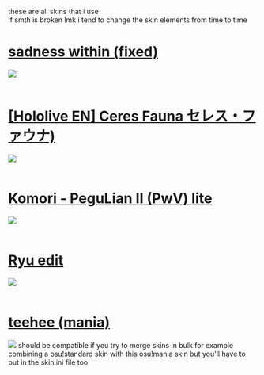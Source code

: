 these are all skins that i use <br>
if smth is broken lmk
i tend to change the skin elements from time to time
<br>
# [sadness within (fixed)](https://infitrail.s-ul.eu/1se766S7)
![](https://github.com/InfiTrail/skins/assets/137624518/17215dc4-b316-4dfe-a734-1d79b254f7b9)
<br>
<br>
# [[Hololive EN] Ceres Fauna セレス・ファウナ)](https://infitrail.s-ul.eu/sXzZwNIK)
![](https://github.com/InfiTrail/skins/assets/137624518/d92984cb-5186-4e0f-bd49-86490a2abd4d)
<br>
<br>
# [Komori - PeguLian II (PwV) lite](https://infitrail.s-ul.eu/uy4DyoNl)
![](https://github.com/InfiTrail/skins/assets/137624518/b79a50f2-ecfe-4a2b-9303-cd1ce18d5977)
<br>
<br>
# [Ryu edit](https://infitrail.s-ul.eu/HBxO6icR)
![](https://github.com/InfiTrail/skins/assets/137624518/442c6f6d-a063-4dfb-82a1-86bb25ae5206)
<br>
<br>
# [teehee (mania)](https://infitrail.s-ul.eu/FfnYdTst)
![](https://github.com/user-attachments/assets/d494c545-e132-4ff0-8f58-8240a2593a15)
should be compatible if you try to merge skins in bulk for example combining a osu!standard skin with this osu!mania skin but you'll have to put in the skin.ini file too
<br>
